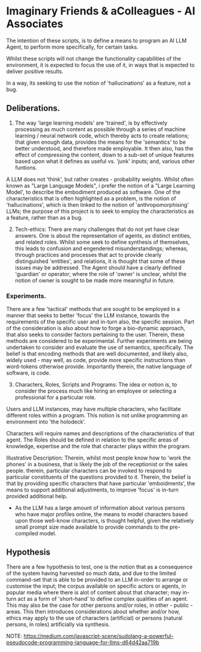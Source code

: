 # Imaginary Friends & aColleagues - AI Associates

The intention of these scripts, is to define a means to program an AI LLM Agent, to perform more specifically, for certain tasks.

Whilst these scripts will not change the functionality capabilities of the environment, it is expected to focus the use of it, in ways that is expected to deliver positive results. 

In a way, its seeking to use the notion of 'hallucinations' as a feature, not a bug.


## Deliberations.

1. The way 'large learning models' are 'trained', is by effectively processing as much content as possible through a series of machine learning / neural network code, which thereby acts to create relations; that given enough data, provides the means for the 'semantics' to be better understood, and therefore made employable.  It then also, has the effect of compressing the content, down to a sub-set of unique features based upon what it defines as useful vs. 'junk' inputs; and, various other funtions.

A LLM does not 'think', but rather creates - probability weights.  Whilst often known as "Large Language Models", i prefer the notion of a "Large Learning Model', to describe the embodiment produced as software.  One of the characteristics that is often highlighted as a problem, is the notion of 'hallucinations', which is then linked to the notion of 'anthropomorphising' LLMs; the purpose of this project is to seek to employ the characteristics as a feature, rather than as a bug. 

2. Tech-ethics: There are many challenges that do not yet have clear answers.  One is about the representation of agents, as distinct entities, and related roles. Whilst some seek to define synthesis of themselves, this leads to confusion and engendered misunderstandings; whereas, through practices and processes that act to provide clearly distinguished 'entities', and relations, it is thought that some of these issues may be addressed.  The Agent should have a clearly defined 'guardian' or operator; where the role of 'owner' is unclear, whilst the notion of owner is sought to be made more meaningful in future.

### Experiments.

There are a few 'tactical' methods that are sought to be employed in a manner that seeks to better 'focus' the LLM instance, towards the requirements of the specific user and in-turn also, the specific session.  Part of the consideration is also about how to forge a bio-dynamic approach, that also seeks to consider factors pertaining to the user.  Therein, these methods are considered to be experimental.  Further experiments are being undertaken to consider and evaluate the use of semantics, specifically. The belief is that encoding methods that are well documented, and likely also, widely used - may well, as code, provide more specific instructions than word-tokens otherwise provide.  Importantly therein, the native language of software, is code.

3. Characters, Roles, Scripts and Programs: The idea or notion is, to consider the process much like hiring an employee or selecting a professional for a particular role. 

Users and LLM instances, may have multiple characters, who facilitate different roles within a program.  This notion is not unlike programming an environment into 'the holodeck'.

Characters will require names and descriptions of the characteristics of that agent.  The Roles should be defined in relation to the specific areas of knowledge, expertise and the role that character plays within the program. 

Illustrative Description: Therein, whilst most people know how to 'work the phones' in a business, that is likely the job of the receptionist or the sales people.  therein, particular characters can be invoked to respond to particular constituents of the questions provided to it. Therein, the belief is that by providing specific characters that have particular 'emboidments', the means to support additional adjustments, to improve 'focus' is in-turn provided additional help.

- As the LLM has a large amount of information about various persons who have major profiles online, the means to model characters based upon those well-know characters, is thought helpful, given the relatively small prompt size made available to provide commands to the pre-compiled model. 


## Hypothesis

There are a few hypothesis to test, one is the notion that as a consequence of the system having harvested so much data, and due to the limited command-set that is able to be provided to an LLM in-order to arrange or customise the input;  the corpus available on specific actors or agents, in popular media where there is alot of content about that character; may in-turn act as a form of 'short-hand' to define complex qualities of an agent.  This may also be the case for other persons and/or roles, in other - public - areas.  This then introduces considerations about whether and/or how, ethics may apply to the use of characters (artificial) or persons (natural persons, in roles) artificially via synthesis. 

NOTE: https://medium.com/javascript-scene/sudolang-a-powerful-pseudocode-programming-language-for-llms-d64d42aa719b 

